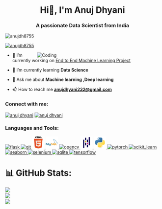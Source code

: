 
<h1 align="center">Hi🚀, I'm Anuj Dhyani </h1>
<h3 align="center">A passionate Data Scientist from India</h3>

<p align="left"> <img src="https://komarev.com/ghpvc/?username=anujdh8755&label=Profile%20views&color=0e75b6&style=flat" alt="anujdh8755" /> </p>

<p align="left"> <a href="https://github.com/ryo-ma/github-profile-trophy"><img src="https://github-profile-trophy.vercel.app/?username=anujdh8755" alt="anujdh8755" /></a> </p>

<img align="right" alt="Coding" width="400" src="https://raw.githubusercontent.com/gist/lianperson/5f0f52604b03ad80c82db790c474993c/raw/88f20c9d749d756be63f22b09f3c4ac570bc5101/programming.gif">

- 🔭 I’m currently working on [End to End Machine Learning Project](https://github.com/Anujdh8755/MLproject__)

- 🌱 I’m currently learning **Data Science**

- 💬 Ask me about **Machine learning ,Deep learning**

- 📫 How to reach me **anujdhyani232@gmail.com**


<h3 align="left">Connect with me:</h3>
<p align="left">
<a href="https://linkedin.com/in/anuj dhyani" target="blank"><img align="center" src="https://raw.githubusercontent.com/rahuldkjain/github-profile-readme-generator/master/src/images/icons/Social/linked-in-alt.svg" alt="anuj dhyani" height="30" width="40" /></a>
<a href="https://kaggle.com/anuj dhyani" target="blank"><img align="center" src="https://raw.githubusercontent.com/rahuldkjain/github-profile-readme-generator/master/src/images/icons/Social/kaggle.svg" alt="anuj dhyani" height="30" width="40" /></a>

</p>

<h3 align="left">Languages and Tools:</h3>
<p align="left"> <a href="https://flask.palletsprojects.com/" target="_blank" rel="noreferrer"> <img src="https://www.vectorlogo.zone/logos/pocoo_flask/pocoo_flask-icon.svg" alt="flask" width="40" height="40"/> </a> <a href="https://git-scm.com/" target="_blank" rel="noreferrer"> <img src="https://www.vectorlogo.zone/logos/git-scm/git-scm-icon.svg" alt="git" width="40" height="40"/> </a> <a href="https://www.w3.org/html/" target="_blank" rel="noreferrer"> <img src="https://raw.githubusercontent.com/devicons/devicon/master/icons/html5/html5-original-wordmark.svg" alt="html5" width="40" height="40"/> </a> <a href="https://www.mysql.com/" target="_blank" rel="noreferrer"> <img src="https://raw.githubusercontent.com/devicons/devicon/master/icons/mysql/mysql-original-wordmark.svg" alt="mysql" width="40" height="40"/> </a> <a href="https://opencv.org/" target="_blank" rel="noreferrer"> <img src="https://www.vectorlogo.zone/logos/opencv/opencv-icon.svg" alt="opencv" width="40" height="40"/> </a> <a href="https://pandas.pydata.org/" target="_blank" rel="noreferrer"> <img src="https://raw.githubusercontent.com/devicons/devicon/2ae2a900d2f041da66e950e4d48052658d850630/icons/pandas/pandas-original.svg" alt="pandas" width="40" height="40"/> </a> <a href="https://www.python.org" target="_blank" rel="noreferrer"> <img src="https://raw.githubusercontent.com/devicons/devicon/master/icons/python/python-original.svg" alt="python" width="40" height="40"/> </a> <a href="https://pytorch.org/" target="_blank" rel="noreferrer"> <img src="https://www.vectorlogo.zone/logos/pytorch/pytorch-icon.svg" alt="pytorch" width="40" height="40"/> </a> <a href="https://scikit-learn.org/" target="_blank" rel="noreferrer"> <img src="https://upload.wikimedia.org/wikipedia/commons/0/05/Scikit_learn_logo_small.svg" alt="scikit_learn" width="40" height="40"/> </a> <a href="https://seaborn.pydata.org/" target="_blank" rel="noreferrer"> <img src="https://seaborn.pydata.org/_images/logo-mark-lightbg.svg" alt="seaborn" width="40" height="40"/> </a> <a href="https://www.selenium.dev" target="_blank" rel="noreferrer"> <img src="https://raw.githubusercontent.com/detain/svg-logos/780f25886640cef088af994181646db2f6b1a3f8/svg/selenium-logo.svg" alt="selenium" width="40" height="40"/> </a> <a href="https://www.sqlite.org/" target="_blank" rel="noreferrer"> <img src="https://www.vectorlogo.zone/logos/sqlite/sqlite-icon.svg" alt="sqlite" width="40" height="40"/> </a> <a href="https://www.tensorflow.org" target="_blank" rel="noreferrer"> <img src="https://www.vectorlogo.zone/logos/tensorflow/tensorflow-icon.svg" alt="tensorflow" width="40" height="40"/> </a> </p>


# 📊 GitHub Stats:
![](https://github-readme-stats.vercel.app/api?username=Anujdh8755&theme=dracula&hide_border=false&include_all_commits=true&count_private=false)<br/>
![](https://github-readme-streak-stats.herokuapp.com/?user=Anujdh8755&theme=dracula&hide_border=false)<br/>
![](https://github-readme-stats.vercel.app/api/top-langs/?username=Anujdh8755&theme=dracula&hide_border=false&include_all_commits=true&count_private=false&layout=compact)



<!-- Proudly created with GPRM ( https://gprm.itsvg.in ) -->
